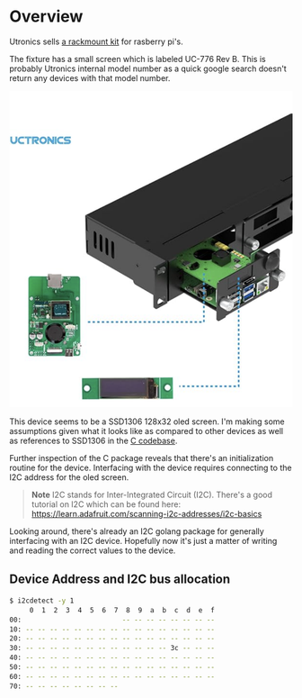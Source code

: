 # Overview

Utronics sells [a rackmount kit](https://www.amazon.com/UCTRONICS-Raspberry-Rackmount-Functionality-Compatible/dp/B09V1DH7VS) for rasberry pi's.  

The fixture has a small screen which is labeled UC-776 Rev B.  This is probably Utronics internal model number as a quick google search doesn't return any devices with that model number.

![Screen](images/screen.png)

This device seems to be a SSD1306 128x32 oled screen.  I'm making some assumptions given what it looks like as compared to other devices
as well as references to SSD1306 in the [C codebase](https://github.com/UCTRONICS/U6143_ssd1306/blob/master/C/ssd1306_i2c.c#L24C13-L24C13).

Further inspection of the C package reveals that there's an initialization routine for the device.  Interfacing with the
device requires connecting to the I2C address for the oled screen.  

> **Note** I2C stands for Inter-Integrated Circuit (I2C).
> There's a good tutorial on I2C which can be found here: <https://learn.adafruit.com/scanning-i2c-addresses/i2c-basics>

Looking around, there's already an I2C golang package for generally interfacing with an I2C device.  Hopefully
now it's just a matter of writing and reading the correct values to the device.

## Device Address and I2C bus allocation

```bash
$ i2cdetect -y 1
     0  1  2  3  4  5  6  7  8  9  a  b  c  d  e  f
00:                         -- -- -- -- -- -- -- --
10: -- -- -- -- -- -- -- -- -- -- -- -- -- -- -- --
20: -- -- -- -- -- -- -- -- -- -- -- -- -- -- -- --
30: -- -- -- -- -- -- -- -- -- -- -- -- 3c -- -- --
40: -- -- -- -- -- -- -- -- -- -- -- -- -- -- -- --
50: -- -- -- -- -- -- -- -- -- -- -- -- -- -- -- --
60: -- -- -- -- -- -- -- -- -- -- -- -- -- -- -- --
70: -- -- -- -- -- -- -- --
```

